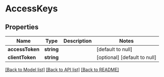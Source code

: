 # AccessKeys

## Properties
Name | Type | Description | Notes
------------ | ------------- | ------------- | -------------
**accessToken** | **string** |  | [default to null]
**clientToken** | **string** |  | [optional] [default to null]

[[Back to Model list]](../README.md#documentation-for-models) [[Back to API list]](../README.md#documentation-for-api-endpoints) [[Back to README]](../README.md)


